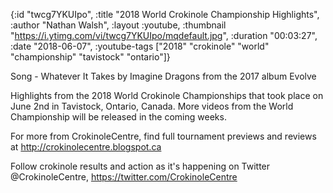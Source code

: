 {:id "twcg7YKUIpo",
 :title "2018 World Crokinole Championship Highlights",
 :author "Nathan Walsh",
 :layout :youtube,
 :thumbnail "https://i.ytimg.com/vi/twcg7YKUIpo/mqdefault.jpg",
 :duration "00:03:27",
 :date "2018-06-07",
 :youtube-tags
 ["2018" "crokinole" "world" "championship" "tavistock" "ontario"]}


Song - Whatever It Takes by Imagine Dragons from the 2017 album Evolve

Highlights from the 2018 World Crokinole Championships that took place on June 2nd in Tavistock, Ontario, Canada. More videos from the World Championship will be released in the coming weeks.

For more from CrokinoleCentre, find full tournament previews and reviews at http://crokinolecentre.blogspot.ca

Follow crokinole results and action as it's happening on Twitter @CrokinoleCentre, https://twitter.com/CrokinoleCentre
